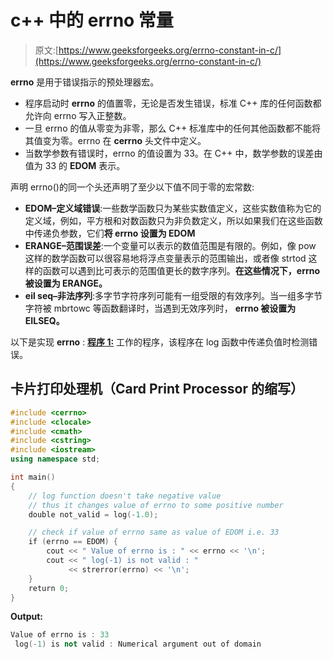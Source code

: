 # c++ 中的 errno 常量

> 原文:[https://www.geeksforgeeks.org/errno-constant-in-c/](https://www.geeksforgeeks.org/errno-constant-in-c/)

**errno** 是用于错误指示的预处理器宏。

*   程序启动时 **errno** 的值置零，无论是否发生错误，标准 C++ 库的任何函数都允许向 errno 写入正整数。
*   一旦 errno 的值从零变为非零，那么 C++ 标准库中的任何其他函数都不能将其值变为零。errno 在 **cerrno** 头文件中定义。
*   当数学参数有错误时，errno 的值设置为 33。在 C++ 中，数学参数的误差由值为 33 的 **EDOM** 表示。

声明 errno()的同一个头还声明了至少以下值不同于零的宏常数:

*   **EDOM–定义域错误**:一些数学函数只为某些实数值定义，这些实数值称为它的定义域，例如，平方根和对数函数只为非负数定义，所以如果我们在这些函数中传递负参数，它们**将 errno 设置为 EDOM**
*   **ERANGE–范围误差**:一个变量可以表示的数值范围是有限的。例如，像 pow 这样的数学函数可以很容易地将浮点变量表示的范围输出，或者像 strtod 这样的函数可以遇到比可表示的范围值更长的数字序列。**在这些情况下，errno 被设置为 ERANGE。**
*   **eil seq–非法序列**:多字节字符序列可能有一组受限的有效序列。当一组多字节字符被 mbrtowc 等函数翻译时，当遇到无效序列时， **errno 被设置为 EILSEQ。**

以下是实现 **errno** :
**<u>程序 1:</u>** 工作的程序，该程序在 log 函数中传递负值时检测错误。

## 卡片打印处理机（Card Print Processor 的缩写）

```cpp
#include <cerrno>
#include <clocale>
#include <cmath>
#include <cstring>
#include <iostream>
using namespace std;

int main()
{
    // log function doesn't take negative value
    // thus it changes value of errno to some positive number
    double not_valid = log(-1.0);

    // check if value of errno same as value of EDOM i.e. 33
    if (errno == EDOM) {
        cout << " Value of errno is : " << errno << '\n';
        cout << " log(-1) is not valid : "
             << strerror(errno) << '\n';
    }
    return 0;
}
```

**Output:** 

```cpp
Value of errno is : 33
 log(-1) is not valid : Numerical argument out of domain
```